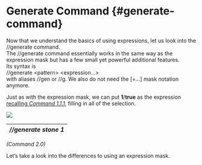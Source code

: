 # Generate Command {#generate-command}

Now that we understand the basics of using expressions, let us look into the //generate command.  
The //generate command essentially works in the same way as the expression mask but has a few small yet powerful additional features.  
Its syntax is  
//generate \<pattern\> \<expression...\>  
with aliases //gen or //g. We also do not need the \[=...\] mask notation anymore.

Just as with the expression mask, we can put **1**/**true** as the expression [recalling *Command 1.1.1*](../what_are_expressions/basics/true_false.md#command113), filling in all of the selection.

![](../.gitbook/assets/generate/generate\_generate.gif)

| *//generate stone 1* |
| :---- |

*(Command 2.0)*

Let’s take a look into the differences to using an expression mask.
